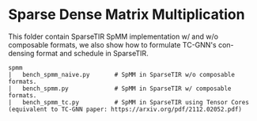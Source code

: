 # Sparse Dense Matrix Multiplication

This folder contain SparseTIR SpMM implementation w/ and w/o composable formats, we also show how to formulate TC-GNN's con-densing format and schedule in SparseTIR.

```
spmm
|   bench_spmm_naive.py       # SpMM in SparseTIR w/o composable formats.
|   bench_spmm.py             # SpMM in SparseTIR w/ composable formats.
|   bench_spmm_tc.py          # SpMM in SparseTIR using Tensor Cores (equivalent to TC-GNN paper: https://arxiv.org/pdf/2112.02052.pdf)
```